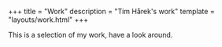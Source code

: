 +++
title = "Work"
description = "Tim Hårek's work"
template = "layouts/work.html"
+++

This is a selection of my work, have a look around.

